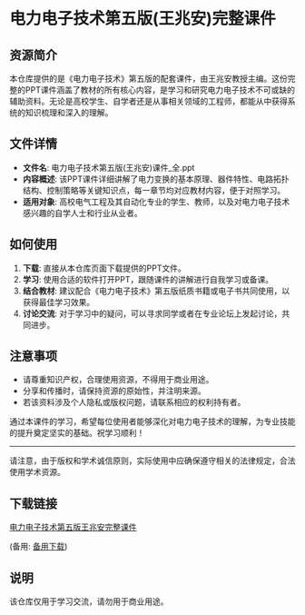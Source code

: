 # 电力电子技术第五版(王兆安)完整课件

## 资源简介

本仓库提供的是《电力电子技术》第五版的配套课件，由王兆安教授主编。这份完整的PPT课件涵盖了教材的所有核心内容，是学习和研究电力电子技术不可或缺的辅助资料。无论是高校学生、自学者还是从事相关领域的工程师，都能从中获得系统的知识梳理和深入的理解。

## 文件详情

- **文件名**: 电力电子技术第五版(王兆安)课件_全.ppt
- **内容概述**: 该PPT课件详细讲解了电力变换的基本原理、器件特性、电路拓扑结构、控制策略等关键知识点，每一章节均对应教材内容，便于对照学习。
- **适用对象**: 高校电气工程及其自动化专业的学生、教师，以及对电力电子技术感兴趣的自学人士和行业从业者。

## 如何使用

1. **下载**: 直接从本仓库页面下载提供的PPT文件。
2. **学习**: 使用合适的软件打开PPT，跟随课件的讲解进行自我学习或备课。
3. **结合教材**: 建议配合《电力电子技术》第五版纸质书籍或电子书共同使用，以获得最佳学习效果。
4. **讨论交流**: 对于学习中的疑问，可以寻求同学或者在专业论坛上发起讨论，共同进步。

## 注意事项

- 请尊重知识产权，合理使用资源，不得用于商业用途。
- 分享和传播时，请保持资源的原始性，并注明来源。
- 若该资料涉及个人隐私或版权问题，请联系相应的权利持有者。

通过本课件的学习，希望每位使用者能够深化对电力电子技术的理解，为专业技能的提升奠定坚实的基础。祝学习顺利！

---

请注意，由于版权和学术诚信原则，实际使用中应确保遵守相关的法律规定，合法使用学术资源。

## 下载链接
[电力电子技术第五版王兆安完整课件](https://pan.quark.cn/s/9f93a6dfb80c) 

(备用: [备用下载](https://pan.baidu.com/s/1meDVFUFTB2tmsafY2rCUEQ?pwd=1234))

## 说明

该仓库仅用于学习交流，请勿用于商业用途。
